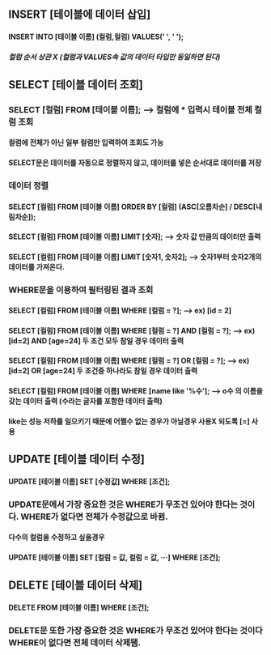 ## INSERT [테이블에 데이터 삽입]
#### INSERT INTO [테이블 이름] (컬럼,컬럼) VALUES(' ', ' ');
#####                  컬럼 순서 상관 X (컬럼과 VALUES속 값의 데이터 타입만 동일하면 된다)
##
## SELECT [테이블 데이터 조회]
### SELECT [컬럼] FROM [테이블 이름];  --> 컬럼에 * 입력시 테이블 전체 컬럼 조회
#### 컬럼에 전체가 아닌 일부 컬럼만 입력하여 조회도 가능
#### SELECT문은 데이터를 자동으로 정렬하지 않고, 데이터를 넣은 순서대로 데이터를 저장 
###
### 데이터 정렬
#### SELECT [컬럼] FROM [테이블 이름] ORDER BY [컬럼] (ASC[오름차순] / DESC[내림차순]);
#### SELECT [컬럼] FROM [테이블 이름] LIMIT [숫자]; --> 숫자 값 만큼의 데이터만 출력
#### SELECT [컬럼] FROM [테이블 이름] LIMIT [숫자1, 숫자2]; --> 숫자1부터 숫자2개의 데이터를 가져온다.
###
### WHERE문을 이용하여 필터링된 결과 조회
#### SELECT [컬럼] FROM [테이블 이름] WHERE [컬럼 = ?]; --> ex) [id = 2]
#### SELECT [컬럼] FROM [테이블 이름] WHERE [컬럼 = ?] AND [컬럼 = ?]; --> ex)[id=2] AND [age=24] 두 조건 모두 참일 경우 데이터 출력
#### SELECT [컬럼] FROM [테이블 이름] WHERE [컬럼 = ?] OR [컬럼 = ?]; --> ex)[id=2] OR [age=24] 두 조건중 하나라도 참일 경우 데이터 출력
#### SELECT [컬럼] FROM [테이블 이름] WHERE [name like '%수']; --> o수 의 이름을 갖는 데이터 출력 (수라는 글자를 포함한 데이터 출력)
#### like는 성능 저하를 일으키기 때문에 어쩔수 없는 경우가 아닐경우 사용X 되도록 [=] 사용
##
## UPDATE [테이블 데이터 수정]
#### UPDATE [테이블 이름] SET [수정값] WHERE [조건];
### UPDATE문에서 가장 중요한 것은 WHERE가 무조건 있어야 한다는 것이다. WHERE가 없다면 전체가 수정값으로 바뀜. 
#### 다수의 컬럼을 수정하고 싶을경우
#### UPDATE [테이블 이름] SET [컬럼 = 값, 컬럼 = 값, ···] WHERE [조건];
##
## DELETE [테이블 데이터 삭제]
#### DELETE FROM [테이블 이름] WHERE [조건];
### DELETE문 또한 가장 중요한 것은 WHERE가 무조건 있어야 한다는 것이다 WHERE이 없다면 전체 데이터 삭제됌.


